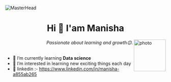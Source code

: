 ![MasterHead](https://media0.giphy.com/headers/GitHub/w8ZJLtJbmuph.gif)
<h1 align="center">Hi 👋 I'am Manisha</h1>
<img align="right" alt="photo" width="100" src="https://cdn2.iconfinder.com/data/icons/professions-vivid-vol-2/256/Programmer_Female-1024.png">
<h6 align="right">Passionate about learning and growth😊.</h6>


- 🌱 I’m currently learning **Data science**
- 👀 I’m interested in learning new exciting things each day
- 👯 linkedin :- https://www.linkedin.com/in/manisha-a855ab265


<p align="left">
</p>

